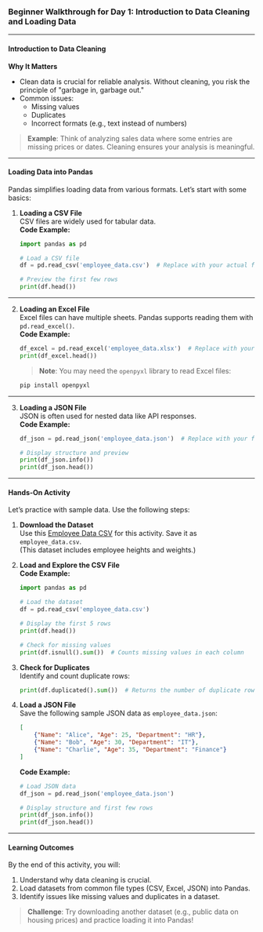 ### Beginner Walkthrough for Day 1: **Introduction to Data Cleaning and Loading Data**

---

#### **Introduction to Data Cleaning**

**Why It Matters**  
- Clean data is crucial for reliable analysis. Without cleaning, you risk the principle of "garbage in, garbage out."  
- Common issues:
  - Missing values
  - Duplicates
  - Incorrect formats (e.g., text instead of numbers)

> **Example**: Think of analyzing sales data where some entries are missing prices or dates. Cleaning ensures your analysis is meaningful.

---

#### **Loading Data into Pandas**

Pandas simplifies loading data from various formats. Let’s start with some basics:

1. **Loading a CSV File**  
   CSV files are widely used for tabular data.  
   **Code Example:**
   ```python
   import pandas as pd
   
   # Load a CSV file
   df = pd.read_csv('employee_data.csv')  # Replace with your actual file path
   
   # Preview the first few rows
   print(df.head())
   ```

---

2. **Loading an Excel File**  
   Excel files can have multiple sheets. Pandas supports reading them with `pd.read_excel()`.  
   **Code Example:**
   ```python
   df_excel = pd.read_excel('employee_data.xlsx')  # Replace with your file path
   print(df_excel.head())
   ```

   > **Note**: You may need the `openpyxl` library to read Excel files:
   ```bash
   pip install openpyxl
   ```

---

3. **Loading a JSON File**  
   JSON is often used for nested data like API responses.  
   **Code Example:**
   ```python
   df_json = pd.read_json('employee_data.json')  # Replace with your file path
   
   # Display structure and preview
   print(df_json.info())
   print(df_json.head())
   ```

---

#### **Hands-On Activity**

Let’s practice with sample data. Use the following steps:

1. **Download the Dataset**  
   Use this [Employee Data CSV](https://people.sc.fsu.edu/~jburkardt/data/csv/hw_200.csv) for this activity. Save it as `employee_data.csv`.  
   (This dataset includes employee heights and weights.)

2. **Load and Explore the CSV File**  
   **Code Example:**
   ```python
   import pandas as pd
   
   # Load the dataset
   df = pd.read_csv('employee_data.csv')
   
   # Display the first 5 rows
   print(df.head())
   
   # Check for missing values
   print(df.isnull().sum())  # Counts missing values in each column
   ```

3. **Check for Duplicates**  
   Identify and count duplicate rows:
   ```python
   print(df.duplicated().sum())  # Returns the number of duplicate rows
   ```

4. **Load a JSON File**  
   Save the following sample JSON data as `employee_data.json`:
   ```json
   [
       {"Name": "Alice", "Age": 25, "Department": "HR"},
       {"Name": "Bob", "Age": 30, "Department": "IT"},
       {"Name": "Charlie", "Age": 35, "Department": "Finance"}
   ]
   ```
   **Code Example:**
   ```python
   # Load JSON data
   df_json = pd.read_json('employee_data.json')
   
   # Display structure and first few rows
   print(df_json.info())
   print(df_json.head())
   ```

---

#### **Learning Outcomes**

By the end of this activity, you will:
1. Understand why data cleaning is crucial.
2. Load datasets from common file types (CSV, Excel, JSON) into Pandas.
3. Identify issues like missing values and duplicates in a dataset.

> **Challenge**: Try downloading another dataset (e.g., public data on housing prices) and practice loading it into Pandas!